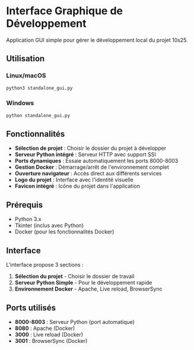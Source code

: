 # Interface Graphique de Développement

Application GUI simple pour gérer le développement local du projet 10s25.

## Utilisation

### Linux/macOS
```bash
python3 standalone_gui.py
```

### Windows
```cmd
python standalone_gui.py
```

## Fonctionnalités

- **Sélection de projet** : Choisir le dossier du projet à développer
- **Serveur Python intégré** : Serveur HTTP avec support SSI
- **Ports dynamiques** : Essaie automatiquement les ports 8000-8003
- **Gestion Docker** : Démarrage/arrêt de l'environnement complet
- **Ouverture navigateur** : Accès direct aux différents services
- **Logo du projet** : Interface avec l'identité visuelle
- **Favicon intégré** : Icône du projet dans l'application

## Prérequis

- Python 3.x
- Tkinter (inclus avec Python)
- Docker (pour les fonctionnalités Docker)

## Interface

L'interface propose 3 sections :
1. **Sélection du projet** - Choisir le dossier de travail
2. **Serveur Python Simple** - Pour le développement rapide
3. **Environnement Docker** - Apache, Live reload, BrowserSync

## Ports utilisés

- **8000-8003** : Serveur Python (port automatique)
- **8080** : Apache (Docker)
- **3000** : Live reload (Docker)
- **3001** : BrowserSync (Docker)

